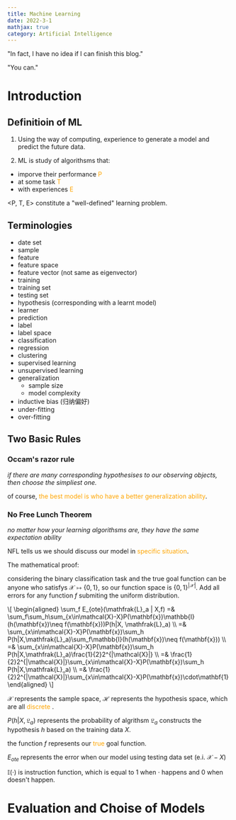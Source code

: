 ```yaml
---
title: Machine Learning
date: 2022-3-1
mathjax: true
category: Artificial Intelligence
---
```


"In fact, I have no idea if I can finish this blog."

"You can."

<!--more-->

# Introduction
## Definitioin of ML
1. Using the way of computing, experience to generate a model and predict the future data.

2. ML is study of algorithsms that:
- imporve their performance <font color=orange>P</font>
- at some task <font color=orange>T</font>
- with experiences <font color=orange>E</font>

<P, T, E> constitute a "well-defined" learning problem.

## Terminologies
- date set
- sample
- feature
- feature space
- feature vector (not same as eigenvector)
- training
- training set
- testing set
- hypothesis (corresponding with a learnt model)
- learner
- prediction
- label
- label space
- classification
- regression
- clustering
- supervised learning
- unsupervised learning
- generalization
  - sample size
  - model complexity
- inductive bias (归纳偏好)
- under-fitting
- over-fitting

## Two Basic Rules
### Occam's razor rule
*if there are many corresponding hypothesises to our observing objects, then choose the simpliest one.*

of course, <font color=orange>the best model is who have a better generalization ability</font>.

### No Free Lunch Theorem
*no matter how your learning algorithsms are, they have the same expectation ability*

NFL tells us we should discuss our model in <font color=orange>specific situation</font>.

The mathematical proof:

considering the binary classification task and the true goal function can be anyone who satisfys $\mathcal{X}\mapsto\{0,1\}$, so our function space is $\{0, 1\}^{|\mathcal{X}|}$. Add all errors for any function $f$ submiting the uniform distribution.
<p>\[
\begin{aligned}
\sum_f E_{ote}(\mathfrak{L}_a | X,f) =& \sum_f\sum_h\sum_{x\in\mathcal{X}-X}P(\mathbf{x})\mathbb{I}(h(\mathbf{x})\neq f(\mathbf{x}))P(h|X, \mathfrak{L}_a) \\
=& \sum_{x\in\mathcal{X}-X}P(\mathbf{x})\sum_h P(h|X,\mathfrak{L}_a)\sum_f\mathbb{I}(h(\mathbf{x})\neq f(\mathbf{x})) \\
=& \sum_{x\in\mathcal{X}-X}P(\mathbf{x})\sum_h P(h|X,\mathfrak{L}_a)\frac{1}{2}2^{|\mathcal{X}|} \\
=& \frac{1}{2}2^{|\mathcal{X}|}\sum_{x\in\mathcal{X}-X}P(\mathbf{x})\sum_h P(h|X,\mathfrak{L}_a) \\
=& \frac{1}{2}2^{|\mathcal{X}|}\sum_{x\in\mathcal{X}-X}P(\mathbf{x})\cdot\mathbf{1}
\end{aligned}
\]</p>

$\mathcal{X}$ represents the sample space, $\mathcal{H}$ represents the hypothesis space, which are all <font color=orange> discrete </font>.

$P(h|X,\mathfrak{L}_a)$ represents the probability of algrithsm $\mathfrak{L}_a$ constructs the hypothesis $h$ based on the training data $X$.

the function $f$ represents our <font color=orange> true </font> goal function.

$E_{ote}$ represents the error when our model using testing data set (e.i. $\mathcal{X}-X$)

$\mathbb{I}(\cdot)$ is instruction function, which is equal to 1 when $\cdot$ happens and 0 when doesn't happen.

# Evaluation and Choise of Models
